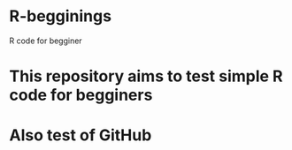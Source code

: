 # R-begginings
R code for begginer
# This repository aims to test simple R code for begginers
# Also test of GitHub
